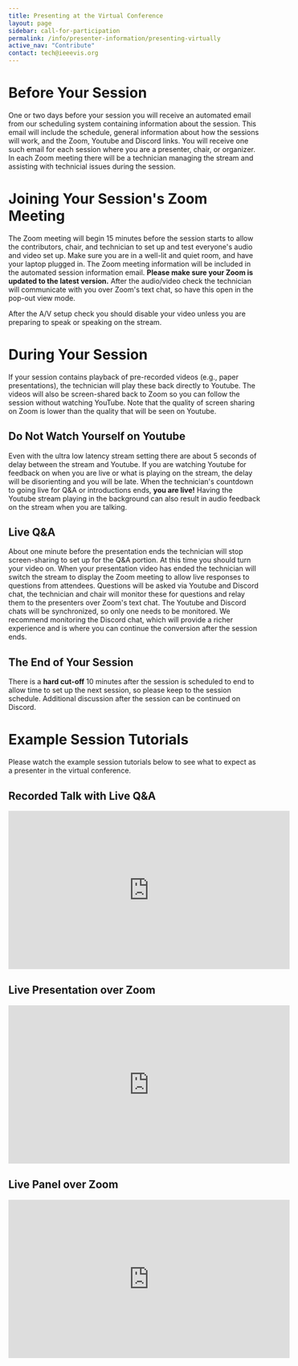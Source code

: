 ```yaml
---
title: Presenting at the Virtual Conference
layout: page
sidebar: call-for-participation
permalink: /info/presenter-information/presenting-virtually
active_nav: "Contribute"
contact: tech@ieeevis.org
---
```


# Before Your Session

One or two days before your session you will receive an automated email
from our scheduling system containing information about the session. This
email will include the schedule, general information about how the sessions
will work, and the Zoom, Youtube and Discord links.
You will receive one such email for each session where you are a presenter,
chair, or organizer.
In each Zoom meeting there will be a technician managing the stream
and assisting with technicial issues during the session.

# Joining Your Session's Zoom Meeting

The Zoom meeting will begin 15 minutes before
the session starts to allow the contributors, chair, and technician to set up
and test everyone's audio and video set up. Make sure you are in a well-lit
and quiet room, and have your laptop plugged in.
The Zoom meeting information will be included in the automated
session information email.
**Please make sure your Zoom is updated to the latest version.**
After the audio/video check the technician will communicate with
you over Zoom's text chat, so have this open in the pop-out view mode.

After the A/V setup check you should disable your video unless you are
preparing to speak or speaking on the stream.

# During Your Session

If your session contains playback of pre-recorded videos
(e.g., paper presentations), the technician will play these back directly to Youtube.
The videos will also be screen-shared back to Zoom so you can follow the session
without watching YouTube. Note that the quality of screen sharing on Zoom is lower
than the quality that will be seen on Youtube.

## Do Not Watch Yourself on Youtube

Even with the ultra low latency stream
setting there are about 5 seconds of delay between the stream and Youtube. If you
are watching Youtube for feedback on when you are live or what is playing
on the stream, the delay will be disorienting and you will be late. When the technician's
countdown to going live for Q&A or introductions ends, **you are live!**
Having the Youtube stream playing in the background can also result in audio
feedback on the stream when you are talking.

## Live Q&A

About one minute before the presentation ends the technician
will stop screen-sharing to set up for the Q&A portion. At this time you
should turn your video on.
When your presentation video has ended the technician will switch the
stream to display the Zoom meeting to allow live responses to questions
from attendees.
Questions will be asked via Youtube and Discord chat,
the technician and chair will monitor these for questions and relay them to
the presenters over Zoom's text chat.
The Youtube and Discord chats will be synchronized, so only
one needs to be monitored. We recommend monitoring the Discord chat, which will
provide a richer experience and is where you can continue the conversion
after the session ends.

## The End of Your Session
There is a **hard cut-off** 10 minutes after
the session is scheduled to end to allow time to set up the next session,
so please keep to the session schedule.
Additional discussion after the session can be continued on Discord.

# Example Session Tutorials
Please watch the example session tutorials below to see what to expect as
a presenter in the virtual conference.

## Recorded Talk with Live Q&A

<iframe width="560" height="315" src="https://www.youtube-nocookie.com/embed/m-2eoQGoxFo" frameborder="0" allow="accelerometer; autoplay; clipboard-write; encrypted-media; gyroscope; picture-in-picture" allowfullscreen></iframe>

## Live Presentation over Zoom

<iframe width="560" height="315" src="https://www.youtube-nocookie.com/embed/NSdQZKnadnw" frameborder="0" allow="accelerometer; autoplay; clipboard-write; encrypted-media; gyroscope; picture-in-picture" allowfullscreen></iframe>

## Live Panel over Zoom 

<iframe width="560" height="315" src="https://www.youtube-nocookie.com/embed/Qg01LslV2xI" frameborder="0" allow="accelerometer; autoplay; clipboard-write; encrypted-media; gyroscope; picture-in-picture" allowfullscreen></iframe>

